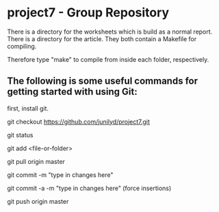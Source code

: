 project7 - Group Repository
========

There is a directory for the worksheets which is build as a normal report.
There is a directory for the article.
They both contain a Makefile for compiling. 

Therefore type "make" to compile from inside each folder, respectively.

The following is some useful commands for getting started with using Git:
------
first, install git.

git checkout https://github.com/junilyd/project7.git

git status

git add \<file-or-folder\>

git pull origin master

git commit -m "type in changes here"

git commit -a -m "type in changes here" (force insertions)

git push origin master


